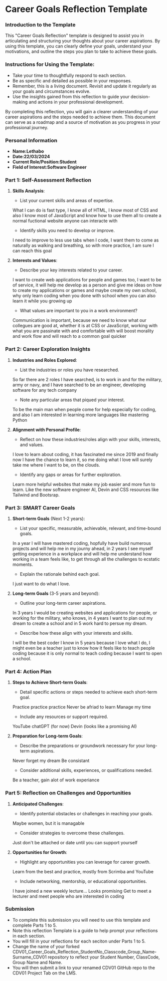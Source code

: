 
# Career Goals Reflection Template

### Introduction to the Template

This "Career Goals Reflection" template is designed to assist you in articulating and structuring your thoughts about your career aspirations. By using this template, you can clearly define your goals, understand your motivations, and outline the steps you plan to take to achieve these goals.

### Instructions for Using the Template:

- Take your time to thoughtfully respond to each section.
- Be as specific and detailed as possible in your responses.
- Remember, this is a living document. Revisit and update it regularly as your goals and circumstances evolve.
- Use the insights gained from this reflection to guide your decision-making and actions in your professional development.

By completing this reflection, you will gain a clearer understanding of your career aspirations and the steps needed to achieve them. This document can serve as a roadmap and a source of motivation as you progress in your professional journey.

### Personal Information

- **Name:Lethabo**
- **Date:22/03/2024**
- **Current Role/Position:Student**
- **Field of Interest:Software Engineer**

### Part 1: Self-Assessment Reflection

1. **Skills Analysis**:
    
    - List your current skills and areas of expertise.

    What I can do is fast type, I know all of HTML, I know most of CSS and also I know most of JavaScript and know how to use them all to create a normal fuctional website anyone can interacte with

    - Identify skills you need to develop or improve.

    I need to improve to less use tabs when I code, I want them to come as naturally as walking and breathing, so with more practice, I am sure I can reach this goal

2. **Interests and Values**:
    
    - Describe your key interests related to your career.

    I want to create web applications for people and games too, I want to be of service, it will help me develop as a person and give me ideas on how to create my applications or games and maybe create my own school, why only learn coding when you done with school when you can also learn it while you growing up

    - What values are important to you in a work environment?

    Communication is important, because we need to know what our collegues are good at, whether it is at CSS or JavaScript, working with what you are passinate with and comfortable with will boost morality and work flow and will reach to a common goal quicker

### Part 2: Career Exploration Insights

1. **Industries and Roles Explored**:
    
    - List the industries or roles you have researched.

    So far there are 2 roles I have searched, is to work in and for the military, army or navy, and I have searched to be an engineer, developing software for any tech company 

    - Note any particular areas that piqued your interest.

    To be the main man when people come for help especially for coding, and also I am interested in learning more languages like mastering Python

2. **Alignment with Personal Profile**:
    
    - Reflect on how these industries/roles align with your skills, interests, and values.

    I love to learn about coding, it has fascinated me since 2019 and finally now I have the chance to learn it, so me doing what I love will surely take me where I want to be, on the clouds.

    - Identify any gaps or areas for further exploration.

    Learn more helpful websites that make my job easier and more fun to learn. Like the new software engineer AI, Devin and CSS resources like Tailwind and Bootsrap.

### Part 3: SMART Career Goals

1. **Short-term Goals** (Next 1-2 years):
    
    - List your specific, measurable, achievable, relevant, and time-bound goals.

    In a year I will have mastered coding, hopfully have build numerous projects and will help me in my journy ahead, in 2 years I see myself getting experience in a workplace and will help me understand how working in a team feels like, to get through all the challenges to ecstatic moments.

    - Explain the rationale behind each goal.
    
    I just want to do what I love.

2. **Long-term Goals** (3-5 years and beyond):
    
    - Outline your long-term career aspirations.

    In 3 years I would be creating websites and applications for people, or working for the military, who knows, in 4 years I want to plan out my dream to create a school and in 5 work hard to persue my dream.

    - Describe how these align with your interests and skills.

    I will be the best coder I know in 5 years because I love what I do, I might even be a teacher just to know how it feels like to teach people coding because it is only normal to teach coding because I want to open a school.

### Part 4: Action Plan

1. **Steps to Achieve Short-term Goals**:
    
    - Detail specific actions or steps needed to achieve each short-term goal.

    Practice practice practice
    Never be afriad to learn
    Manage my time

    - Include any resources or support required.

    YouTube
    chatGPT (for now)
    Devin (looks like a promising AI)

2. **Preparation for Long-term Goals**:
    
    - Describe the preparations or groundwork necessary for your long-term aspirations.

    Never forget my dream
    Be consistant

    - Consider additional skills, experiences, or qualifications needed.

    Be a teacher, gain alot of work experiance

### Part 5: Reflection on Challenges and Opportunities

1. **Anticipated Challenges**:
    
    - Identify potential obstacles or challenges in reaching your goals.

    Maybe women, but it is managable

    - Consider strategies to overcome these challenges.

    Just don't be attached or date until you can support yourself

2. **Opportunities for Growth**:
    
    - Highlight any opportunities you can leverage for career growth.

    Learn from the best and practice, mostly from Scrimba and YouTube

    - Include networking, mentorship, or educational opportunities.

    I have joined a new weekly lecture...
    Looks promising
    Get to meet a lecturer and meet people who are interested in coding

### Submission

- To complete this submission you will need to use this template and complete Parts 1 to 5.
- Note this reflection Template is a guide to help prompt your reflections in each section.
- You will fill in your reflections for each seciton under Parts 1 to 5.
- Change the name of your forked CDV01_Career_Goals_Reflection_StudentNo_Classcode_Group_Name-Surname_CDV01 repository to reflect your Student Number, ClassCode, Group Name and Name.
- You will then submit a link to your renamed CDV01 GitHub repo to the CDV01 Project Tab on the LMS.


